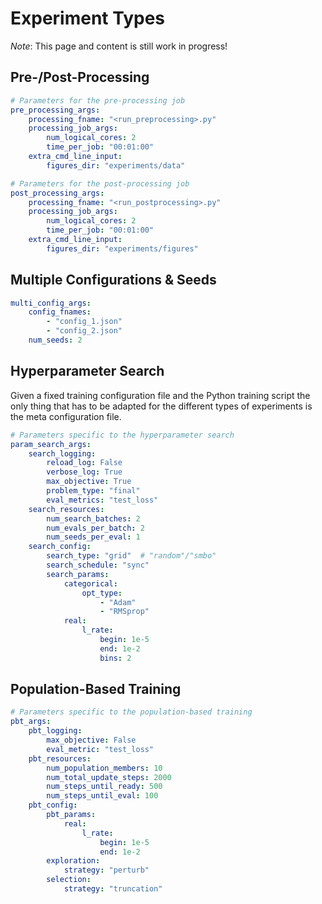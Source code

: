 # Experiment Types

*Note*: This page and content is still work in progress!

## Pre-/Post-Processing

```yaml
# Parameters for the pre-processing job
pre_processing_args:
    processing_fname: "<run_preprocessing>.py"
    processing_job_args:
        num_logical_cores: 2
        time_per_job: "00:01:00"
    extra_cmd_line_input:
        figures_dir: "experiments/data"

# Parameters for the post-processing job
post_processing_args:
    processing_fname: "<run_postprocessing>.py"
    processing_job_args:
        num_logical_cores: 2
        time_per_job: "00:01:00"
    extra_cmd_line_input:
        figures_dir: "experiments/figures"
```


## Multiple Configurations & Seeds

```yaml
multi_config_args:
    config_fnames:
        - "config_1.json"
        - "config_2.json"
    num_seeds: 2
```


## Hyperparameter Search

Given a fixed training configuration file and the Python training script the only thing that has to be adapted for the different types of experiments is the meta configuration file.

```yaml
# Parameters specific to the hyperparameter search
param_search_args:
    search_logging:
        reload_log: False
        verbose_log: True
        max_objective: True
        problem_type: "final"
        eval_metrics: "test_loss"
    search_resources:
        num_search_batches: 2
        num_evals_per_batch: 2
        num_seeds_per_eval: 1
    search_config:
        search_type: "grid"  # "random"/"smbo"
        search_schedule: "sync"
        search_params:
            categorical:
                opt_type:
                    - "Adam"
                    - "RMSprop"
            real:
                l_rate:
                    begin: 1e-5
                    end: 1e-2
                    bins: 2
```


## Population-Based Training


```yaml
# Parameters specific to the population-based training
pbt_args:
    pbt_logging:
        max_objective: False
        eval_metric: "test_loss"
    pbt_resources:
        num_population_members: 10
        num_total_update_steps: 2000
        num_steps_until_ready: 500
        num_steps_until_eval: 100
    pbt_config:
        pbt_params:
            real:
                l_rate:
                    begin: 1e-5
                    end: 1e-2
        exploration:
            strategy: "perturb"
        selection:
            strategy: "truncation"
```
